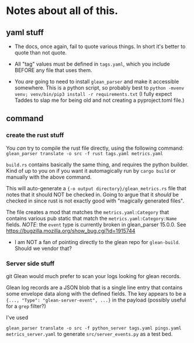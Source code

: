 # Notes about all of this.

## yaml stuff

* The docs, once again, fail to quote various things. In short it's
  better to quote than not quote.

* All "tag" values must be defined in `tags.yaml`, which you include
  BEFORE any file that uses them.

* You _are_ going to need to install `glean_parser` and make it accessible somewhere.
  This is a python script, so probably best to `python -mvenv venv; venv/bin/pip3 install -r requirements.txt`
  (I fully expect Taddes to slap me for being old and not creating a pyproject.toml file.)

## command

### create the rust stuff

You _can_ try to compile the rust file directly, using the following command:
`glean_parser translate -o src -f rust tags.yaml metrics.yaml`

`build.rs` contains basically the same thing, and requires the python builder. Kind of up to you on if you want it
automagically run by `cargo build` or manually with the above command.

This will auto-generate a `{-o output directory}/glean_metrics.rs` file that notes that it should NOT be checked in. Going to argue that it _should_ be checked in since rust is not exactly good with "magically generated files".

The file creates a mod that matches the `metrics.yaml:Category` that contains various pub static that match the `metrics.yaml:Category:Name` fields.
_*NOTE*_: the `event` type is currently broken in glean_parser 15.0.0. See https://bugzilla.mozilla.org/show_bug.cgi?id=1915744

* I am NOT a fan of pointing directly to the glean repo for `glean-build`. Should we vendor that?

### Server side stuff
git
Glean would much prefer to scan your logs looking for glean records.

Glean log records are a JSON blob that is a single line entry that contains some envelope data along with the defined fields.
The key appears to be a `{..., "Type": "glean-server-event", ...}` in the payload (possibly useful for a `grep` filter?)

I've used

`glean_parser translate -o src -f python_server tags.yaml pings.yaml metrics_server.yaml` to generate `src/server_events.py` as a
test bed.
